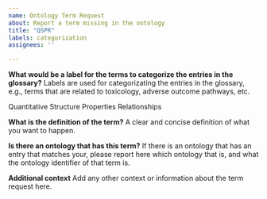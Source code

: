 ```yaml
---
name: Ontology Term Request
about: Report a term missing in the ontology
title: "QSPR"
labels: categorization
assignees: ''

---
```


**What would be a label for the terms to categorize the entries in the glossary?**
Labels are used for categorizating the entries in the glossary, e.g., terms that are related to toxicology, adverse outcome pathways, etc.

Quantitative Structure Properties Relationships

**What is the definition of the term?**
A clear and concise definition of what you want to happen.

**Is there an ontology that has this term?**
If there is an ontology that has an entry that matches your, please report here which ontology that is, and what the ontology identifier of that term is.

**Additional context**
Add any other context or information about the term request here.
